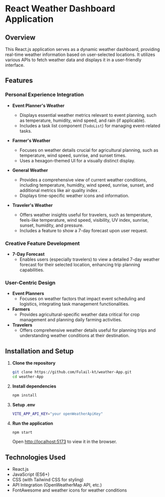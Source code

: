 # React Weather Dashboard Application

## Overview

This React.js application serves as a dynamic weather dashboard, providing real-time weather information based on user-selected locations. It utilizes various APIs to fetch weather data and displays it in a user-friendly interface.

## Features

### Personal Experience Integration

- **Event Planner's Weather**

  - Displays essential weather metrics relevant to event planning, such as temperature, humidity, wind speed, and rain (if applicable).
  - Includes a task list component (`TodoList`) for managing event-related tasks.

- **Farmer's Weather**

  - Focuses on weather details crucial for agricultural planning, such as temperature, wind speed, sunrise, and sunset times.
  - Uses a hexagon-themed UI for a visually distinct display.

- **General Weather**

  - Provides a comprehensive view of current weather conditions, including temperature, humidity, wind speed, sunrise, sunset, and additional metrics like air quality index .
  - Displays time-specific weather icons and information.

- **Traveler's Weather**
  - Offers weather insights useful for travelers, such as temperature, feels-like temperature, wind speed, visibility, UV index, sunrise, sunset, humidity, and pressure.
  - Includes a feature to show a 7-day forecast upon user request.

### Creative Feature Development

- **7-Day Forecast**
  - Enables users (especially travelers) to view a detailed 7-day weather forecast for their selected location, enhancing trip planning capabilities.

### User-Centric Design

- **Event Planners**
  - Focuses on weather factors that impact event scheduling and logistics, integrating task management functionalities.
- **Farmers**
  - Provides agricultural-specific weather data critical for crop management and planning daily farming activities.
- **Travelers**
  - Offers comprehensive weather details useful for planning trips and understanding weather conditions at their destination.

## Installation and Setup

1. **Clone the repository**

   ```bash
   git clone https://github.com/Fulail-kt/weather-App.git
   cd weather-App
   ```

2. **Install dependencies**

   ```bash
   npm install
   ```
3. **Setup .env**

   ```bash
   VITE_APP_API_KEY="your openWeatherApiKey"
   ```

4. **Run the application**

   ```bash
   npm start
   ```

   Open [http://localhost:5173](http://localhost:5173) to view it in the browser.

## Technologies Used

- React.js
- JavaScript (ES6+)
- CSS (with Tailwind CSS for styling)
- API Integration (OpenWeatherMap API, etc.)
- FontAwesome and weather icons for weather conditions
